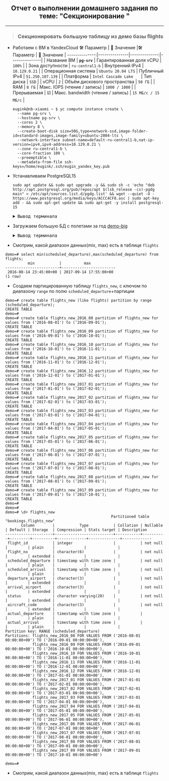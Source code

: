 <div align="center"><h2> Отчет о выполнении домашнего задания по теме: "Секционирование " </h2></div>

***

> ### Секционировать большую таблицу из демо базы flights
  * Работаем с ВМ в YandexCloud
    :hammer_and_wrench: Параметр | :memo: Значение |:hammer_and_wrench: Параметр | :memo: Значение |
    --------------:|---------------|--------------:|---------------|
    | Название ВМ | **`pg-srv`** | Гарантированная доля vCPU | `100%` | 
    | Зона доступности | `ru-central1-b` | Внутренний IPv4 | `10.129.0.21` | 
    | Операционная система | `Ubuntu 20.04 LTS` | Публичный IPv4 | `51.250.107.139` |
    | Платформа | `Intel Cascade Lake	` | Тип диска | `SSD` | 
    | vCPU | `2` | Объём дискового пространства | `50 ГБ` |
    | RAM | `8 ГБ` | Макс. IOPS (чтение / запись) | `1000 / 1000` |
    | Прерываемая | :ballot_box_with_check: | Макс. bandwidth (чтение / запись) | `15 МБ/с / 15 МБ/с` |

    ```console
    eugink@nb-xiaomi ~ $ yc compute instance create \
      --name pg-srv \
      --hostname pg-srv \
      --cores 2 \
      --memory 8 \
      --create-boot-disk size=50G,type=network-ssd,image-folder-id=standard-images,image-family=ubuntu-2004-lts \
      --network-interface subnet-name=default-ru-central1-b,nat-ip-version=ipv4,ipv4-address=10.129.0.21 \
      --zone ru-central1-b \
      --core-fraction 100 \
      --preemptible \
      --metadata-from-file ssh-keys=/home/eugink/.ssh/eugin_yandex_key.pub
       ```
    
  * Устанавливаем PostgreSQL15
    ```console
    sudo apt update && sudo apt upgrade -y && sudo sh -c 'echo "deb http://apt.postgresql.org/pub/repos/apt $(lsb_release -cs)-pgdg main" > /etc/apt/sources.list.d/pgdg.list' && wget --quiet -O - https://www.postgresql.org/media/keys/ACCC4CF8.asc | sudo apt-key add - && sudo apt-get update && sudo apt-get -y install postgresql-15
    ```
    <pre><details><summary>Вывод терминала</summary>
    ubuntu@pg-srv:~$ sudo apt update && sudo apt upgrade -y && sudo sh -c 'echo "deb http://apt.postgresql.org/pub/repos/apt $(lsb_release -cs)-pgdg main" > /etc/apt/sources.list.d/pgdg.list' && wget --quiet -O - https://www.postgresql.org/media/keys/ACCC4CF8.asc | sudo apt-key add - && sudo apt-get update && sudo apt-get -y install postgresql-15
    Hit:1 http://mirror.yandex.ru/ubuntu focal InRelease
    Get:2 http://mirror.yandex.ru/ubuntu focal-updates InRelease [114 kB]
    Get:3 http://mirror.yandex.ru/ubuntu focal-backports InRelease [108 kB]               
    Get:4 http://security.ubuntu.com/ubuntu focal-security InRelease [114 kB]            
    Get:5 http://mirror.yandex.ru/ubuntu focal-updates/main amd64 Packages [2,678 kB]
    Get:6 http://mirror.yandex.ru/ubuntu focal-updates/main i386 Packages [848 kB]
    Get:7 http://mirror.yandex.ru/ubuntu focal-updates/main Translation-en [447 kB]     
    Get:8 http://mirror.yandex.ru/ubuntu focal-updates/main amd64 c-n-f Metadata [16.9 kB]    
    Get:9 http://mirror.yandex.ru/ubuntu focal-updates/restricted amd64 Packages [2,045 kB]    
    Get:10 http://mirror.yandex.ru/ubuntu focal-updates/restricted Translation-en [286 kB]
    Get:11 http://mirror.yandex.ru/ubuntu focal-updates/universe i386 Packages [733 kB]
    Get:12 http://mirror.yandex.ru/ubuntu focal-updates/universe amd64 Packages [1,076 kB]
    Get:13 http://mirror.yandex.ru/ubuntu focal-updates/universe Translation-en [256 kB]
    Get:14 http://security.ubuntu.com/ubuntu focal-security/main amd64 Packages [2,267 kB]
    Get:15 http://security.ubuntu.com/ubuntu focal-security/main i386 Packages [613 kB]
    Fetched 11.6 MB in 3s (4,435 kB/s)                        
    Reading package lists... Done
    Building dependency tree       
    Reading state information... Done
    5 packages can be upgraded. Run 'apt list --upgradable' to see them.
    Reading package lists... Done
    Building dependency tree       
    Reading state information... Done
    Calculating upgrade... Done
    The following NEW packages will be installed:
      linux-headers-5.4.0-153 linux-headers-5.4.0-153-generic linux-image-5.4.0-153-generic linux-modules-5.4.0-153-generic linux-modules-extra-5.4.0-153-generic
    The following packages will be upgraded:
      accountsservice libaccountsservice0 linux-generic linux-headers-generic linux-image-generic
    5 upgraded, 5 newly installed, 0 to remove and 0 not upgraded.
    2 standard LTS security updates
    Need to get 77.3 MB of archives.
    After this operation, 380 MB of additional disk space will be used.
    Get:1 http://mirror.yandex.ru/ubuntu focal-updates/main amd64 accountsservice amd64 0.6.55-0ubuntu12~20.04.6 [61.4 kB]
    Get:2 http://mirror.yandex.ru/ubuntu focal-updates/main amd64 libaccountsservice0 amd64 0.6.55-0ubuntu12~20.04.6 [72.7 kB]
    Get:3 http://mirror.yandex.ru/ubuntu focal-updates/main amd64 linux-modules-5.4.0-153-generic amd64 5.4.0-153.170 [15.0 MB]
    Get:4 http://mirror.yandex.ru/ubuntu focal-updates/main amd64 linux-image-5.4.0-153-generic amd64 5.4.0-153.170 [10.5 MB]
    Get:5 http://mirror.yandex.ru/ubuntu focal-updates/main amd64 linux-modules-extra-5.4.0-153-generic amd64 5.4.0-153.170 [39.2 MB]
    Get:6 http://mirror.yandex.ru/ubuntu focal-updates/main amd64 linux-generic amd64 5.4.0.153.150 [1,904 B]                                                                                                                                  
    Get:7 http://mirror.yandex.ru/ubuntu focal-updates/main amd64 linux-image-generic amd64 5.4.0.153.150 [2,604 B]                                                                                                                            
    Get:8 http://mirror.yandex.ru/ubuntu focal-updates/main amd64 linux-headers-5.4.0-153 all 5.4.0-153.170 [11.0 MB]                                                                                                                          
    Get:9 http://mirror.yandex.ru/ubuntu focal-updates/main amd64 linux-headers-5.4.0-153-generic amd64 5.4.0-153.170 [1,363 kB]                                                                                                               
    Get:10 http://mirror.yandex.ru/ubuntu focal-updates/main amd64 linux-headers-generic amd64 5.4.0.153.150 [2,464 B]                                                                                                                         
    Fetched 77.3 MB in 11s (7,031 kB/s)                                                                                                                                                                                                        
    (Reading database ... 102594 files and directories currently installed.)
    Preparing to unpack .../0-accountsservice_0.6.55-0ubuntu12~20.04.6_amd64.deb ...
    Unpacking accountsservice (0.6.55-0ubuntu12~20.04.6) over (0.6.55-0ubuntu12~20.04.5) ...
    Preparing to unpack .../1-libaccountsservice0_0.6.55-0ubuntu12~20.04.6_amd64.deb ...
    Unpacking libaccountsservice0:amd64 (0.6.55-0ubuntu12~20.04.6) over (0.6.55-0ubuntu12~20.04.5) ...
    Selecting previously unselected package linux-modules-5.4.0-153-generic.
    Preparing to unpack .../2-linux-modules-5.4.0-153-generic_5.4.0-153.170_amd64.deb ...
    Unpacking linux-modules-5.4.0-153-generic (5.4.0-153.170) ...
    Selecting previously unselected package linux-image-5.4.0-153-generic.
    Preparing to unpack .../3-linux-image-5.4.0-153-generic_5.4.0-153.170_amd64.deb ...
    Unpacking linux-image-5.4.0-153-generic (5.4.0-153.170) ...
    Selecting previously unselected package linux-modules-extra-5.4.0-153-generic.
    Preparing to unpack .../4-linux-modules-extra-5.4.0-153-generic_5.4.0-153.170_amd64.deb ...
    Unpacking linux-modules-extra-5.4.0-153-generic (5.4.0-153.170) ...
    Preparing to unpack .../5-linux-generic_5.4.0.153.150_amd64.deb ...
    Unpacking linux-generic (5.4.0.153.150) over (5.4.0.152.149) ...
    Preparing to unpack .../6-linux-image-generic_5.4.0.153.150_amd64.deb ...
    Unpacking linux-image-generic (5.4.0.153.150) over (5.4.0.152.149) ...
    Selecting previously unselected package linux-headers-5.4.0-153.
    Preparing to unpack .../7-linux-headers-5.4.0-153_5.4.0-153.170_all.deb ...
    Unpacking linux-headers-5.4.0-153 (5.4.0-153.170) ...
    Selecting previously unselected package linux-headers-5.4.0-153-generic.
    Preparing to unpack .../8-linux-headers-5.4.0-153-generic_5.4.0-153.170_amd64.deb ...
    Unpacking linux-headers-5.4.0-153-generic (5.4.0-153.170) ...
    Preparing to unpack .../9-linux-headers-generic_5.4.0.153.150_amd64.deb ...
    Unpacking linux-headers-generic (5.4.0.153.150) over (5.4.0.152.149) ...
    Setting up linux-headers-5.4.0-153 (5.4.0-153.170) ...
    Setting up linux-modules-5.4.0-153-generic (5.4.0-153.170) ...
    Setting up linux-image-5.4.0-153-generic (5.4.0-153.170) ...
    I: /boot/vmlinuz.old is now a symlink to vmlinuz-5.4.0-152-generic
    I: /boot/initrd.img.old is now a symlink to initrd.img-5.4.0-152-generic
    I: /boot/vmlinuz is now a symlink to vmlinuz-5.4.0-153-generic
    I: /boot/initrd.img is now a symlink to initrd.img-5.4.0-153-generic
    Setting up linux-headers-5.4.0-153-generic (5.4.0-153.170) ...
    Setting up libaccountsservice0:amd64 (0.6.55-0ubuntu12~20.04.6) ...
    Setting up accountsservice (0.6.55-0ubuntu12~20.04.6) ...
    Setting up linux-headers-generic (5.4.0.153.150) ...
    Setting up linux-modules-extra-5.4.0-153-generic (5.4.0-153.170) ...
    Setting up linux-image-generic (5.4.0.153.150) ...
    Setting up linux-generic (5.4.0.153.150) ...
    Processing triggers for dbus (1.12.16-2ubuntu2.3) ...
    Processing triggers for libc-bin (2.31-0ubuntu9.9) ...
    Processing triggers for linux-image-5.4.0-153-generic (5.4.0-153.170) ...
    /etc/kernel/postinst.d/initramfs-tools:
    update-initramfs: Generating /boot/initrd.img-5.4.0-153-generic
    /etc/kernel/postinst.d/zz-update-grub:
    Sourcing file `/etc/default/grub'
    Sourcing file `/etc/default/grub.d/init-select.cfg'
    Generating grub configuration file ...
    Found linux image: /boot/vmlinuz-5.4.0-153-generic
    Found initrd image: /boot/initrd.img-5.4.0-153-generic
    Found linux image: /boot/vmlinuz-5.4.0-152-generic
    Found initrd image: /boot/initrd.img-5.4.0-152-generic
    Found linux image: /boot/vmlinuz-5.4.0-42-generic
    Found initrd image: /boot/initrd.img-5.4.0-42-generic
    done
    OK
    Hit:1 http://mirror.yandex.ru/ubuntu focal InRelease
    Hit:2 http://mirror.yandex.ru/ubuntu focal-updates InRelease             
    Hit:3 http://mirror.yandex.ru/ubuntu focal-backports InRelease                                                               
    Get:4 http://apt.postgresql.org/pub/repos/apt focal-pgdg InRelease [117 kB]                                                  
    Get:5 http://security.ubuntu.com/ubuntu focal-security InRelease [114 kB]                              
    Get:6 http://apt.postgresql.org/pub/repos/apt focal-pgdg/main amd64 Packages [265 kB]
    Fetched 496 kB in 1s (557 kB/s)                                   
    Reading package lists... Done
    N: Skipping acquire of configured file 'main/binary-i386/Packages' as repository 'http://apt.postgresql.org/pub/repos/apt focal-pgdg InRelease' doesn't support architecture 'i386'
    Reading package lists... Done
    Building dependency tree       
    Reading state information... Done
    The following packages were automatically installed and are no longer required:
      linux-headers-5.4.0-42 linux-headers-5.4.0-42-generic linux-image-5.4.0-42-generic linux-modules-5.4.0-42-generic linux-modules-extra-5.4.0-42-generic
    Use 'sudo apt autoremove' to remove them.
    The following additional packages will be installed:
      libcommon-sense-perl libgdbm-compat4 libjson-perl libjson-xs-perl libllvm10 libperl5.30 libpq5 libsensors-config libsensors5 libtypes-serialiser-perl libxslt1.1 perl perl-modules-5.30 postgresql-client-15 postgresql-client-common
      postgresql-common ssl-cert sysstat
    Suggested packages:
      lm-sensors perl-doc libterm-readline-gnu-perl | libterm-readline-perl-perl make libb-debug-perl liblocale-codes-perl postgresql-doc-15 openssl-blacklist isag
    The following NEW packages will be installed:
      libcommon-sense-perl libgdbm-compat4 libjson-perl libjson-xs-perl libllvm10 libperl5.30 libpq5 libsensors-config libsensors5 libtypes-serialiser-perl libxslt1.1 perl perl-modules-5.30 postgresql-15 postgresql-client-15
      postgresql-client-common postgresql-common ssl-cert sysstat
    0 upgraded, 19 newly installed, 0 to remove and 0 not upgraded.
    Need to get 41.6 MB of archives.
    After this operation, 186 MB of additional disk space will be used.
    Get:1 http://mirror.yandex.ru/ubuntu focal-updates/main amd64 perl-modules-5.30 all 5.30.0-9ubuntu0.4 [2,739 kB]
    Get:2 http://apt.postgresql.org/pub/repos/apt focal-pgdg/main amd64 postgresql-client-common all 250.pgdg20.04+1 [93.3 kB]
    Get:3 http://mirror.yandex.ru/ubuntu focal/main amd64 libgdbm-compat4 amd64 1.18.1-5 [6,244 B]
    Get:4 http://mirror.yandex.ru/ubuntu focal-updates/main amd64 libperl5.30 amd64 5.30.0-9ubuntu0.4 [3,959 kB]
    Get:5 http://apt.postgresql.org/pub/repos/apt focal-pgdg/main amd64 postgresql-common all 250.pgdg20.04+1 [239 kB]
    Get:6 http://apt.postgresql.org/pub/repos/apt focal-pgdg/main amd64 libpq5 amd64 15.3-1.pgdg20.04+1 [184 kB]
    Get:7 http://apt.postgresql.org/pub/repos/apt focal-pgdg/main amd64 postgresql-client-15 amd64 15.3-1.pgdg20.04+1 [1,680 kB]
    Get:8 http://apt.postgresql.org/pub/repos/apt focal-pgdg/main amd64 postgresql-15 amd64 15.3-1.pgdg20.04+1 [16.3 MB]
    Get:9 http://mirror.yandex.ru/ubuntu focal-updates/main amd64 perl amd64 5.30.0-9ubuntu0.4 [224 kB]
    Get:10 http://mirror.yandex.ru/ubuntu focal/main amd64 libjson-perl all 4.02000-2 [80.9 kB]
    Get:11 http://mirror.yandex.ru/ubuntu focal/main amd64 ssl-cert all 1.0.39 [17.0 kB]
    Get:12 http://mirror.yandex.ru/ubuntu focal/main amd64 libcommon-sense-perl amd64 3.74-2build6 [20.1 kB]
    Get:13 http://mirror.yandex.ru/ubuntu focal/main amd64 libtypes-serialiser-perl all 1.0-1 [12.1 kB]
    Get:14 http://mirror.yandex.ru/ubuntu focal/main amd64 libjson-xs-perl amd64 4.020-1build1 [83.7 kB]
    Get:15 http://mirror.yandex.ru/ubuntu focal/main amd64 libllvm10 amd64 1:10.0.0-4ubuntu1 [15.3 MB]
    Get:16 http://mirror.yandex.ru/ubuntu focal-updates/main amd64 libsensors-config all 1:3.6.0-2ubuntu1.1 [6,052 B]
    Get:17 http://mirror.yandex.ru/ubuntu focal-updates/main amd64 libsensors5 amd64 1:3.6.0-2ubuntu1.1 [27.2 kB]
    Get:18 http://mirror.yandex.ru/ubuntu focal-updates/main amd64 libxslt1.1 amd64 1.1.34-4ubuntu0.20.04.1 [151 kB]
    Get:19 http://mirror.yandex.ru/ubuntu focal-updates/main amd64 sysstat amd64 12.2.0-2ubuntu0.3 [448 kB]
    Fetched 41.6 MB in 3s (15.6 MB/s) 
    Preconfiguring packages ...
    Selecting previously unselected package perl-modules-5.30.
    (Reading database ... 139024 files and directories currently installed.)
    Preparing to unpack .../00-perl-modules-5.30_5.30.0-9ubuntu0.4_all.deb ...
    Unpacking perl-modules-5.30 (5.30.0-9ubuntu0.4) ...
    Selecting previously unselected package libgdbm-compat4:amd64.
    Preparing to unpack .../01-libgdbm-compat4_1.18.1-5_amd64.deb ...
    Unpacking libgdbm-compat4:amd64 (1.18.1-5) ...
    Selecting previously unselected package libperl5.30:amd64.
    Preparing to unpack .../02-libperl5.30_5.30.0-9ubuntu0.4_amd64.deb ...
    Unpacking libperl5.30:amd64 (5.30.0-9ubuntu0.4) ...
    Selecting previously unselected package perl.
    Preparing to unpack .../03-perl_5.30.0-9ubuntu0.4_amd64.deb ...
    Unpacking perl (5.30.0-9ubuntu0.4) ...
    Selecting previously unselected package libjson-perl.
    Preparing to unpack .../04-libjson-perl_4.02000-2_all.deb ...
    Unpacking libjson-perl (4.02000-2) ...
    Selecting previously unselected package postgresql-client-common.
    Preparing to unpack .../05-postgresql-client-common_250.pgdg20.04+1_all.deb ...
    Unpacking postgresql-client-common (250.pgdg20.04+1) ...
    Selecting previously unselected package ssl-cert.
    Preparing to unpack .../06-ssl-cert_1.0.39_all.deb ...
    Unpacking ssl-cert (1.0.39) ...
    Selecting previously unselected package postgresql-common.
    Preparing to unpack .../07-postgresql-common_250.pgdg20.04+1_all.deb ...
    Adding 'diversion of /usr/bin/pg_config to /usr/bin/pg_config.libpq-dev by postgresql-common'
    Unpacking postgresql-common (250.pgdg20.04+1) ...
    Selecting previously unselected package libcommon-sense-perl.
    Preparing to unpack .../08-libcommon-sense-perl_3.74-2build6_amd64.deb ...
    Unpacking libcommon-sense-perl (3.74-2build6) ...
    Selecting previously unselected package libtypes-serialiser-perl.
    Preparing to unpack .../09-libtypes-serialiser-perl_1.0-1_all.deb ...
    Unpacking libtypes-serialiser-perl (1.0-1) ...
    Selecting previously unselected package libjson-xs-perl.
    Preparing to unpack .../10-libjson-xs-perl_4.020-1build1_amd64.deb ...
    Unpacking libjson-xs-perl (4.020-1build1) ...
    Selecting previously unselected package libllvm10:amd64.
    Preparing to unpack .../11-libllvm10_1%3a10.0.0-4ubuntu1_amd64.deb ...
    Unpacking libllvm10:amd64 (1:10.0.0-4ubuntu1) ...
    Selecting previously unselected package libpq5:amd64.
    Preparing to unpack .../12-libpq5_15.3-1.pgdg20.04+1_amd64.deb ...
    Unpacking libpq5:amd64 (15.3-1.pgdg20.04+1) ...
    Selecting previously unselected package libsensors-config.
    Preparing to unpack .../13-libsensors-config_1%3a3.6.0-2ubuntu1.1_all.deb ...
    Unpacking libsensors-config (1:3.6.0-2ubuntu1.1) ...
    Selecting previously unselected package libsensors5:amd64.
    Preparing to unpack .../14-libsensors5_1%3a3.6.0-2ubuntu1.1_amd64.deb ...
    Unpacking libsensors5:amd64 (1:3.6.0-2ubuntu1.1) ...
    Selecting previously unselected package libxslt1.1:amd64.
    Preparing to unpack .../15-libxslt1.1_1.1.34-4ubuntu0.20.04.1_amd64.deb ...
    Unpacking libxslt1.1:amd64 (1.1.34-4ubuntu0.20.04.1) ...
    Selecting previously unselected package postgresql-client-15.
    Preparing to unpack .../16-postgresql-client-15_15.3-1.pgdg20.04+1_amd64.deb ...
    Unpacking postgresql-client-15 (15.3-1.pgdg20.04+1) ...
    Selecting previously unselected package postgresql-15.
    Preparing to unpack .../17-postgresql-15_15.3-1.pgdg20.04+1_amd64.deb ...
    Unpacking postgresql-15 (15.3-1.pgdg20.04+1) ...
    Selecting previously unselected package sysstat.
    Preparing to unpack .../18-sysstat_12.2.0-2ubuntu0.3_amd64.deb ...
    Unpacking sysstat (12.2.0-2ubuntu0.3) ...
    Setting up perl-modules-5.30 (5.30.0-9ubuntu0.4) ...
    Setting up libsensors-config (1:3.6.0-2ubuntu1.1) ...
    Setting up libpq5:amd64 (15.3-1.pgdg20.04+1) ...
    Setting up libllvm10:amd64 (1:10.0.0-4ubuntu1) ...
    Setting up ssl-cert (1.0.39) ...
    Setting up libgdbm-compat4:amd64 (1.18.1-5) ...
    Setting up libsensors5:amd64 (1:3.6.0-2ubuntu1.1) ...
    Setting up libxslt1.1:amd64 (1.1.34-4ubuntu0.20.04.1) ...
    Setting up libperl5.30:amd64 (5.30.0-9ubuntu0.4) ...
    Setting up sysstat (12.2.0-2ubuntu0.3) ...
    
    Creating config file /etc/default/sysstat with new version
    update-alternatives: using /usr/bin/sar.sysstat to provide /usr/bin/sar (sar) in auto mode
    Created symlink /etc/systemd/system/multi-user.target.wants/sysstat.service → /lib/systemd/system/sysstat.service.
    Setting up perl (5.30.0-9ubuntu0.4) ...
    Setting up libjson-perl (4.02000-2) ...
    Setting up postgresql-client-common (250.pgdg20.04+1) ...
    Setting up libcommon-sense-perl (3.74-2build6) ...
    Setting up postgresql-client-15 (15.3-1.pgdg20.04+1) ...
    update-alternatives: using /usr/share/postgresql/15/man/man1/psql.1.gz to provide /usr/share/man/man1/psql.1.gz (psql.1.gz) in auto mode
    Setting up postgresql-common (250.pgdg20.04+1) ...
    Adding user postgres to group ssl-cert
    
    Creating config file /etc/postgresql-common/createcluster.conf with new version
    Building PostgreSQL dictionaries from installed myspell/hunspell packages...
    Removing obsolete dictionary files:
    '/etc/apt/trusted.gpg.d/apt.postgresql.org.gpg' -> '/usr/share/postgresql-common/pgdg/apt.postgresql.org.gpg'
    Created symlink /etc/systemd/system/multi-user.target.wants/postgresql.service → /lib/systemd/system/postgresql.service.
    Setting up libtypes-serialiser-perl (1.0-1) ...
    Setting up postgresql-15 (15.3-1.pgdg20.04+1) ...
    Creating new PostgreSQL cluster 15/main ...
    /usr/lib/postgresql/15/bin/initdb -D /var/lib/postgresql/15/main --auth-local peer --auth-host scram-sha-256 --no-instructions
    The files belonging to this database system will be owned by user "postgres".
    This user must also own the server process.
    
    The database cluster will be initialized with locale "en_US.UTF-8".
    The default database encoding has accordingly been set to "UTF8".
    The default text search configuration will be set to "english".
    
    Data page checksums are disabled.
    
    fixing permissions on existing directory /var/lib/postgresql/15/main ... ok
    creating subdirectories ... ok
    selecting dynamic shared memory implementation ... posix
    selecting default max_connections ... 100
    selecting default shared_buffers ... 128MB
    selecting default time zone ... Etc/UTC
    creating configuration files ... ok
    running bootstrap script ... ok
    performing post-bootstrap initialization ... ok
    syncing data to disk ... ok
    Setting up libjson-xs-perl (4.020-1build1) ...
    Processing triggers for systemd (245.4-4ubuntu3.22) ...
    Processing triggers for man-db (2.9.1-1) ...
    Processing triggers for libc-bin (2.31-0ubuntu9.9) ...
    ubuntu@pg-srv:~$ 
    </details></pre>
  * Загружаем большую БД с полетами за год [demo-big](https://edu.postgrespro.ru/demo-big.zip)
    <pre><details><summary>Вывод терминала</summary>
    ubuntu@pg-srv:~$ cd /tmp/
    ubuntu@pg-srv:/tmp$ 
    ubuntu@pg-srv:/tmp$ wget https://edu.postgrespro.ru/demo-big.zip
    --2023-06-28 20:42:55--  https://edu.postgrespro.ru/demo-big.zip
    Resolving edu.postgrespro.ru (edu.postgrespro.ru)... 213.171.56.196
    Connecting to edu.postgrespro.ru (edu.postgrespro.ru)|213.171.56.196|:443... connected.
    HTTP request sent, awaiting response... 200 OK
    Length: 243203214 (232M) [application/zip]
    Saving to: ‘demo-big.zip’
    
    demo-big.zip                                               100%[========================================================================================================================================>] 231.94M  22.3MB/s    in 11s     
    
    2023-06-28 20:43:05 (22.1 MB/s) - ‘demo-big.zip’ saved [243203214/243203214]
    
    ubuntu@pg-srv:/tmp$ 
    ubuntu@pg-srv:/tmp$ chmod 777 /tmp/demo-big.zip 
    ubuntu@pg-srv:/tmp$ 
    ubuntu@pg-srv:/tmp$ unzip demo-big.zip 
    Archive:  demo-big.zip
      inflating: demo-big-20170815.sql   
    ubuntu@pg-srv:/tmp$ 
    ubuntu@pg-srv:/tmp$ ls -ltr
    total 1146768
    -rw-rw-r-- 1 ubuntu ubuntu 931068524 Jan  5  2018 demo-big-20170815.sql
    -rwxrwxrwx 1 ubuntu ubuntu 243203214 Jan 11  2018 demo-big.zip
    drwx------ 3 root   root        4096 Jun 28 20:16 systemd-private-52a2987604b24b48975b7e85755c6c51-systemd-timesyncd.service-32aSZi
    drwx------ 3 root   root        4096 Jun 28 20:16 systemd-private-52a2987604b24b48975b7e85755c6c51-systemd-resolved.service-Tqv8dj
    drwx------ 3 root   root        4096 Jun 28 20:16 systemd-private-52a2987604b24b48975b7e85755c6c51-systemd-logind.service-KJrn8e
    drwxr-xr-x 2 root   root        4096 Jun 28 20:20 ubuntu-advantage
    ubuntu@pg-srv:/tmp$ 
    ubuntu@pg-srv:/tmp$ sudo -u postgres psql -f demo-big-20170815.sql 
    SET
    SET
    SET
    SET
    SET
    SET
    SET
    SET
    psql:demo-big-20170815.sql:17: ERROR:  database "demo" does not exist
    CREATE DATABASE
    You are now connected to database "demo" as user "postgres".
    SET
    SET
    SET
    SET
    SET
    SET
    SET
    SET
    CREATE SCHEMA
    COMMENT
    CREATE EXTENSION
    COMMENT
    SET
    CREATE FUNCTION
    CREATE FUNCTION
    COMMENT
    SET
    SET
    CREATE TABLE
    COMMENT
    COMMENT
    COMMENT
    COMMENT
    CREATE VIEW
    COMMENT
    COMMENT
    COMMENT
    COMMENT
    CREATE TABLE
    COMMENT
    COMMENT
    COMMENT
    COMMENT
    COMMENT
    COMMENT
    CREATE VIEW
    COMMENT
    COMMENT
    COMMENT
    COMMENT
    COMMENT
    COMMENT
    CREATE TABLE
    COMMENT
    COMMENT
    COMMENT
    COMMENT
    COMMENT
    CREATE TABLE
    COMMENT
    COMMENT
    COMMENT
    COMMENT
    CREATE TABLE
    COMMENT
    COMMENT
    COMMENT
    COMMENT
    COMMENT
    COMMENT
    COMMENT
    COMMENT
    COMMENT
    COMMENT
    COMMENT
    CREATE SEQUENCE
    ALTER SEQUENCE
    CREATE VIEW
    COMMENT
    COMMENT
    COMMENT
    COMMENT
    COMMENT
    COMMENT
    COMMENT
    COMMENT
    COMMENT
    COMMENT
    COMMENT
    COMMENT
    COMMENT
    COMMENT
    COMMENT
    COMMENT
    COMMENT
    COMMENT
    COMMENT
    COMMENT
    COMMENT
    CREATE VIEW
    COMMENT
    COMMENT
    COMMENT
    COMMENT
    COMMENT
    COMMENT
    COMMENT
    COMMENT
    COMMENT
    COMMENT
    COMMENT
    CREATE TABLE
    COMMENT
    COMMENT
    COMMENT
    COMMENT
    CREATE TABLE
    COMMENT
    COMMENT
    COMMENT
    COMMENT
    COMMENT
    CREATE TABLE
    COMMENT
    COMMENT
    COMMENT
    COMMENT
    COMMENT
    COMMENT
    ALTER TABLE
    COPY 9
    COPY 104
    COPY 7925812
    COPY 2111110
    COPY 214867
    COPY 1339
    COPY 8391852
    COPY 2949857
    ALTER TABLE
    ALTER TABLE
    ALTER TABLE
    ALTER TABLE
    ALTER TABLE
    ALTER TABLE
    ALTER TABLE
    ALTER TABLE
    ALTER TABLE
    ALTER TABLE
    ALTER TABLE
    ALTER TABLE
    ALTER TABLE
    ALTER TABLE
    ALTER TABLE
    ALTER TABLE
    ALTER TABLE
    ALTER TABLE
    ALTER TABLE
    ALTER DATABASE
    ALTER DATABASE
    ubuntu@pg-srv:/tmp$ 
    </details></pre>
  * Смотрим, какой диапазон данных(mix, max) есть в таблице `flights`
  ```pgsql
  demo=# select min(scheduled_departure),max(scheduled_departure) from flights;
            min           |          max           
  ------------------------+------------------------
   2016-08-14 23:45:00+00 | 2017-09-14 17:55:00+00
  (1 row)
  ```

  * Создаем партицированную таблицу `flights_new`, с ключом по диапазону `range` по полю `scheduled_departure`+партиции
  ```pgsql
  demo=# create table flights_new (like flights) partition by range (scheduled_departure);
  CREATE TABLE
  demo=# 
  demo=# create table flights_new_2016_08 partition of flights_new for values from ('2016-08-01') to ('2016-09-01');
  CREATE TABLE
  demo=# create table flights_new_2016_09 partition of flights_new for values from ('2016-09-01') to ('2016-10-01');
  CREATE TABLE
  demo=# create table flights_new_2016_10 partition of flights_new for values from ('2016-10-01') to ('2016-11-01');
  CREATE TABLE
  demo=# create table flights_new_2016_11 partition of flights_new for values from ('2016-11-01') to ('2016-12-01');
  CREATE TABLE
  demo=# create table flights_new_2016_12 partition of flights_new for values from ('2016-12-01') to ('2017-01-01');
  CREATE TABLE
  demo=# create table flights_new_2017_01 partition of flights_new for values from ('2017-01-01') to ('2017-02-01');
  CREATE TABLE
  demo=# create table flights_new_2017_02 partition of flights_new for values from ('2017-02-01') to ('2017-03-01');
  CREATE TABLE
  demo=# create table flights_new_2017_03 partition of flights_new for values from ('2017-03-01') to ('2017-04-01');
  CREATE TABLE
  demo=# create table flights_new_2017_04 partition of flights_new for values from ('2017-04-01') to ('2017-05-01');
  CREATE TABLE
  demo=# create table flights_new_2017_05 partition of flights_new for values from ('2017-05-01') to ('2017-06-01');
  CREATE TABLE
  demo=# create table flights_new_2017_06 partition of flights_new for values from ('2017-06-01') to ('2017-07-01');
  CREATE TABLE
  demo=# create table flights_new_2017_07 partition of flights_new for values from ('2017-07-01') to ('2017-08-01');
  CREATE TABLE
  demo=# create table flights_new_2017_08 partition of flights_new for values from ('2017-08-01') to ('2017-09-01');
  CREATE TABLE
  demo=# create table flights_new_2017_09 partition of flights_new for values from ('2017-09-01') to ('2017-10-01');
  CREATE TABLE
  demo=# 
  demo=# 
  demo=# \d+ flights_new
                                                 Partitioned table "bookings.flights_new"
         Column        |           Type           | Collation | Nullable | Default | Storage  | Compression | Stats target | Description 
  ---------------------+--------------------------+-----------+----------+---------+----------+-------------+--------------+-------------
   flight_id           | integer                  |           | not null |         | plain    |             |              | 
   flight_no           | character(6)             |           | not null |         | extended |             |              | 
   scheduled_departure | timestamp with time zone |           | not null |         | plain    |             |              | 
   scheduled_arrival   | timestamp with time zone |           | not null |         | plain    |             |              | 
   departure_airport   | character(3)             |           | not null |         | extended |             |              | 
   arrival_airport     | character(3)             |           | not null |         | extended |             |              | 
   status              | character varying(20)    |           | not null |         | extended |             |              | 
   aircraft_code       | character(3)             |           | not null |         | extended |             |              | 
   actual_departure    | timestamp with time zone |           |          |         | plain    |             |              | 
   actual_arrival      | timestamp with time zone |           |          |         | plain    |             |              | 
  Partition key: RANGE (scheduled_departure)
  Partitions: flights_new_2016_08 FOR VALUES FROM ('2016-08-01 00:00:00+00') TO ('2016-09-01 00:00:00+00'),
              flights_new_2016_09 FOR VALUES FROM ('2016-09-01 00:00:00+00') TO ('2016-10-01 00:00:00+00'),
              flights_new_2016_10 FOR VALUES FROM ('2016-10-01 00:00:00+00') TO ('2016-11-01 00:00:00+00'),
              flights_new_2016_11 FOR VALUES FROM ('2016-11-01 00:00:00+00') TO ('2016-12-01 00:00:00+00'),
              flights_new_2016_12 FOR VALUES FROM ('2016-12-01 00:00:00+00') TO ('2017-01-01 00:00:00+00'),
              flights_new_2017_01 FOR VALUES FROM ('2017-01-01 00:00:00+00') TO ('2017-02-01 00:00:00+00'),
              flights_new_2017_02 FOR VALUES FROM ('2017-02-01 00:00:00+00') TO ('2017-03-01 00:00:00+00'),
              flights_new_2017_03 FOR VALUES FROM ('2017-03-01 00:00:00+00') TO ('2017-04-01 00:00:00+00'),
              flights_new_2017_04 FOR VALUES FROM ('2017-04-01 00:00:00+00') TO ('2017-05-01 00:00:00+00'),
              flights_new_2017_05 FOR VALUES FROM ('2017-05-01 00:00:00+00') TO ('2017-06-01 00:00:00+00'),
              flights_new_2017_06 FOR VALUES FROM ('2017-06-01 00:00:00+00') TO ('2017-07-01 00:00:00+00'),
              flights_new_2017_07 FOR VALUES FROM ('2017-07-01 00:00:00+00') TO ('2017-08-01 00:00:00+00'),
              flights_new_2017_08 FOR VALUES FROM ('2017-08-01 00:00:00+00') TO ('2017-09-01 00:00:00+00'),
              flights_new_2017_09 FOR VALUES FROM ('2017-09-01 00:00:00+00') TO ('2017-10-01 00:00:00+00')
  
  demo=# 
  ```
  * Смотрим, какой диапазон данных(mix, max) есть в таблице `flights`
  ```console

  ```

